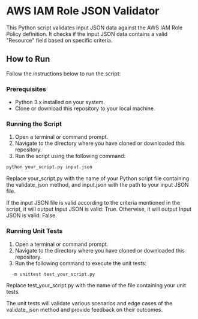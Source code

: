 # AWS IAM Role JSON Validator

This Python script validates input JSON data against the AWS IAM Role Policy definition. It checks if the input JSON data contains a valid "Resource" field based on specific criteria.

## How to Run

Follow the instructions below to run the script:

### Prerequisites

- Python 3.x installed on your system.
- Clone or download this repository to your local machine.

### Running the Script

1. Open a terminal or command prompt.
2. Navigate to the directory where you have cloned or downloaded this repository.
3. Run the script using the following command:

```bash
python your_script.py input.json
```

Replace your_script.py with the name of your Python script file containing the validate_json method, and input.json with the path to your input JSON file.

If the input JSON file is valid according to the criteria mentioned in the script, it will output Input JSON is valid: True. 
Otherwise, it will output Input JSON is valid: False.

### Running Unit Tests
  1. Open a terminal or command prompt.
  2. Navigate  to the directory where you have cloned or downloaded this repository.
  3. Run the following command to execute the unit tests:

```python
  -m unittest test_your_script.py
```

Replace test_your_script.py with the name of the file containing your unit tests.

The unit tests will validate various scenarios and edge cases of the validate_json method and provide feedback on their outcomes.

